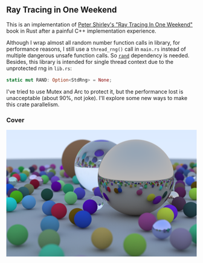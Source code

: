 ## Ray Tracing in One Weekend
This is an implementation of [Peter Shirley's "Ray Tracing In One Weekend"](https://raytracing.github.io/books/RayTracingInOneWeekend.html) book in Rust after a painful C++ implementation experience.

Although I wrap almost all random number function calls in library, for performance reasons, I still use a `thread_rng()` call in `main.rs` instead of multiple dangerous unsafe function calls. So [`rand`](https://crates.io/crates/rand) dependency is needed. Besides, this library is intended for single thread context due to the unprotected rng in `lib.rs`: 
```rust
static mut RAND: Option<StdRng> = None;
```
I've tried to use Mutex and Arc to protect it, but the performance lost is unacceptable (about 90%, not joke). I'll explore some new ways to make this crate parallelism.

### Cover
![ray-tracing](image.png)